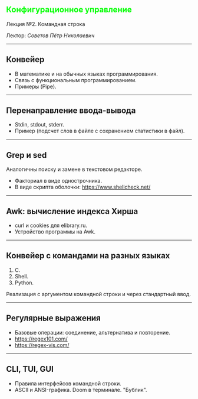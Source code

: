 ﻿---
theme: white
highlightTheme: white
transition: none
slideNumber: true
enableMenu: false
---

<!-- .slide: data-background="black" style="color:#00ff00" -->

## <span style="color:#00ff00">Конфигурационное управление</span>

Лекция №2. Командная строка

Лектор: *Советов Пётр Николаевич*

---

## Конвейер

* В математике и на обычных языках программирования.
* Связь с функциональным программированием.
* Примеры (Pipe).

---

## Перенаправление ввода-вывода

* Stdin, stdout, stderr.
* Пример (подсчет слов в файле с сохранением статистики в файл).

---

## Grep и sed

Аналогичны поиску и замене в текстовом редакторе.

* Факториал в виде однострочника.
* В виде скрипта оболочки: https://www.shellcheck.net/

---

## Awk: вычисление индекса Хирша

* curl и cookies для elibrary.ru.
* Устройство программы на Awk.

---

## Конвейер с командами на разных языках

1. C.
1. Shell.
1. Python.

Реализация с аргументом командной строки и через стандартный ввод.

---

## Регулярные выражения

* Базовые операции: соединение, альтернатива и повторение.
* https://regex101.com/
* https://regex-vis.com/

---

## CLI, TUI, GUI

* Правила интерфейсов командной строки.
* ASCII и ANSI-графика. Doom в терминале. "Бублик".
